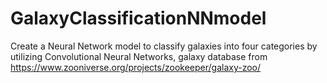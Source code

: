 # GalaxyClassificationNNmodel
Create a Neural Network model to classify galaxies into four categories by utilizing Convolutional Neural Networks, galaxy database from https://www.zooniverse.org/projects/zookeeper/galaxy-zoo/
